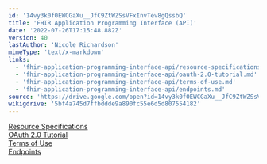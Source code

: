 ```yaml
---
id: '14vy3k0f0EWCGaXu__JfC9ZtWZSsVFxInvTev8gQssbQ'
title: 'FHIR Application Programming Interface (API)'
date: '2022-07-26T17:15:48.882Z'
version: 40
lastAuthor: 'Nicole Richardson'
mimeType: 'text/x-markdown'
links:
  - 'fhir-application-programming-interface-api/resource-specifications.md'
  - 'fhir-application-programming-interface-api/oauth-2.0-tutorial.md'
  - 'fhir-application-programming-interface-api/terms-of-use.md'
  - 'fhir-application-programming-interface-api/endpoints.md'
source: 'https://drive.google.com/open?id=14vy3k0f0EWCGaXu__JfC9ZtWZSsVFxInvTev8gQssbQ'
wikigdrive: '5bf4a745d7ffbddde9a890fc55e6d5d807554182'
---
```

[Resource Specifications](fhir-application-programming-interface-api/resource-specifications.md)  
[OAuth 2.0 Tutorial](fhir-application-programming-interface-api/oauth-2.0-tutorial.md)  
[Terms of Use](fhir-application-programming-interface-api/terms-of-use.md)  
[Endpoints](fhir-application-programming-interface-api/endpoints.md)
